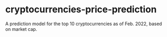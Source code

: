 # cryptocurrencies-price-prediction
A prediction model for the top 10 cryptocurrencies as of Feb. 2022, based on market cap.
